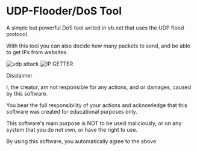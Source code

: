 # UDP-Flooder/DoS Tool
A simple but powerful DoS tool writed in vb.net that uses the UDP flood protocol.

With this tool you can also decide how many packets to send, and be able to get IPs from websites.





![udp attack](https://user-images.githubusercontent.com/107760092/174459105-46a107ee-0089-4650-8744-c190a867f97c.png)
![IP GETTER](https://user-images.githubusercontent.com/107760092/174459106-888709ea-bc72-43ac-89a2-469658b61c7f.png)



Disclaimer

I, the creator, am not responsible for any actions, and or damages, caused by this software.

You bear the full responsibility of your actions and acknowledge that this software was created for educational purposes only.

This software's main purpose is NOT to be used maliciously, or on any system that you do not own, or have the right to use.

By using this software, you automatically agree to the above
